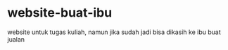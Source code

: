 # website-buat-ibu
website untuk tugas kuliah, namun jika sudah jadi bisa dikasih ke ibu buat jualan
